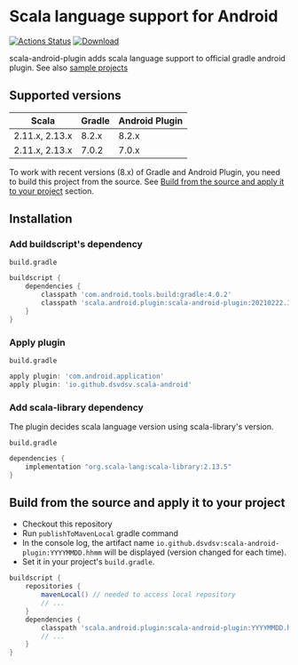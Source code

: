 # Scala language support for Android #

[![Actions Status](https://github.com/dsvdsv/scala-android-plugin/workflows/Continuous%20Integration/badge.svg)](https://github.com/dsvdsv/scala-android-plugin/actions)
[![Download](https://api.bintray.com/packages/dsvdsv/maven/scala-android-plugin/images/download.svg)](https://bintray.com/dsvdsv/maven/scala-android-plugin/_latestVersion)

scala-android-plugin adds scala language support to official gradle android plugin.
See also [sample projects](https://github.com/dsvdsv/android-fp-sample)

## Supported versions

| Scala          | Gradle | Android Plugin |
|----------------|--------|----------------|
| 2.11.x, 2.13.x | 8.2.x  | 8.2.x          |
| 2.11.x, 2.13.x | 7.0.2  | 7.0.x          |

To work with recent versions (8.x) of Gradle and Android Plugin, you need to build this project from the source. See [Build from the source and apply it to your project](#build-from-the-source-and-apply-it-to-your-project) section.

## Installation

### Add buildscript's dependency

`build.gradle`
```groovy
buildscript {
    dependencies {
        classpath 'com.android.tools.build:gradle:4.0.2'
        classpath 'scala.android.plugin:scala-android-plugin:20210222.1057'
    }
}
```

### Apply plugin

`build.gradle`
```groovy
apply plugin: 'com.android.application'
apply plugin: 'io.github.dsvdsv.scala-android'
```

### Add scala-library dependency

The plugin decides scala language version using scala-library's version.

`build.gradle`
```groovy
dependencies {
    implementation "org.scala-lang:scala-library:2.13.5"
}
```

## Build from the source and apply it to your project

 * Checkout this repository
 * Run `publishToMavenLocal` gradle command
 * In the console log, the artifact name `io.github.dsvdsv:scala-android-plugin:YYYYMMDD.hhmm` will be displayed (version changed for each time).
 * Set it in your project's `build.gradle`. 
```groovy
buildscript {
    repositories {
        mavenLocal() // needed to access local repository
        // ...
    }
    dependencies {
        classpath 'scala.android.plugin:scala-android-plugin:YYYYMMDD.hhmm'
        // ...
    }
}
```
